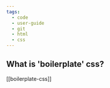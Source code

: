 ```yaml
---
tags:
  - code
  - user-guide
  - git
  - html
  - css
---
```


## What is 'boilerplate' css?
[[boilerplate-css]]


